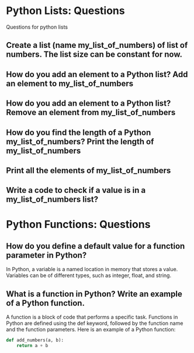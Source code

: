 # Python Lists: Questions 
Questions for python lists 

## Create a list (name my_list_of_numbers) of list of numbers. The list size can be constant for now.  


## How do you add an element to a Python list? Add an element to my_list_of_numbers

## How do you add an element to a Python list? Remove an element from my_list_of_numbers

## How do you find the length of a Python my_list_of_numbers? Print the length of my_list_of_numbers

## Print all the elements of my_list_of_numbers

## Write a code to check if a value is in a my_list_of_numbers list?


# Python Functions: Questions 

## How do you define a default value for a function parameter in Python?


In Python, a variable is a named location in memory that stores a value. Variables can be of different types, such as integer, float, and string.

## What is a function in Python? Write an example of a Python function.
A function is a block of code that performs a specific task. Functions in Python are defined using the def keyword, followed by the function name and the function parameters. Here is an example of a Python function:

```python
def add_numbers(a, b):
    return a + b
```



